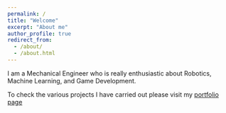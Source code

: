 ```yaml
---
permalink: /
title: "Welcome"
excerpt: "About me"
author_profile: true
redirect_from:
  - /about/
  - /about.html
---
```


I am a Mechanical Engineer who is really enthusiastic about Robotics, Machine Learning, and Game Development.

To check the various projects I have carried out please visit my [portfolio page](https://abarekatain.github.io/portfolio/)
